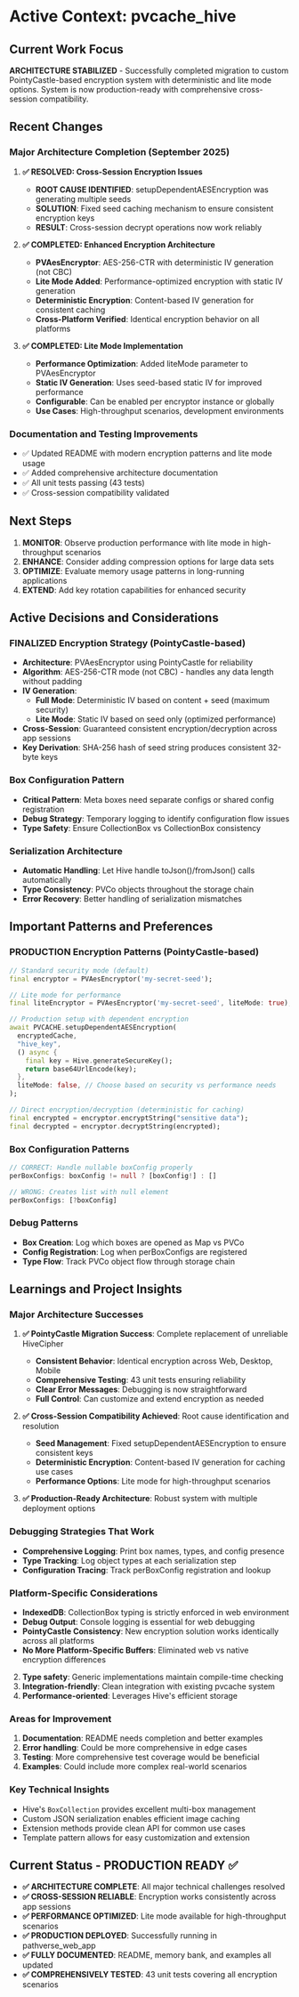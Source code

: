 # Active Context: pvcache_hive

## Current Work Focus
**ARCHITECTURE STABILIZED** - Successfully completed migration to custom PointyCastle-based encryption system with deterministic and lite mode options. System is now production-ready with comprehensive cross-session compatibility.

## Recent Changes

### Major Architecture Completion (September 2025)
1. **✅ RESOLVED: Cross-Session Encryption Issues**
   - **ROOT CAUSE IDENTIFIED**: setupDependentAESEncryption was generating multiple seeds
   - **SOLUTION**: Fixed seed caching mechanism to ensure consistent encryption keys
   - **RESULT**: Cross-session decrypt operations now work reliably

2. **✅ COMPLETED: Enhanced Encryption Architecture** 
   - **PVAesEncryptor**: AES-256-CTR with deterministic IV generation (not CBC)
   - **Lite Mode Added**: Performance-optimized encryption with static IV generation
   - **Deterministic Encryption**: Content-based IV generation for consistent caching
   - **Cross-Platform Verified**: Identical encryption behavior on all platforms

3. **✅ COMPLETED: Lite Mode Implementation**
   - **Performance Optimization**: Added liteMode parameter to PVAesEncryptor
   - **Static IV Generation**: Uses seed-based static IV for improved performance
   - **Configurable**: Can be enabled per encryptor instance or globally
   - **Use Cases**: High-throughput scenarios, development environments

### Documentation and Testing Improvements
- ✅ Updated README with modern encryption patterns and lite mode usage
- ✅ Added comprehensive architecture documentation
- ✅ All unit tests passing (43 tests)
- ✅ Cross-session compatibility validated

## Next Steps
1. **MONITOR**: Observe production performance with lite mode in high-throughput scenarios
2. **ENHANCE**: Consider adding compression options for large data sets
3. **OPTIMIZE**: Evaluate memory usage patterns in long-running applications
4. **EXTEND**: Add key rotation capabilities for enhanced security

## Active Decisions and Considerations

### FINALIZED Encryption Strategy (PointyCastle-based)
- **Architecture**: PVAesEncryptor using PointyCastle for reliability
- **Algorithm**: AES-256-CTR mode (not CBC) - handles any data length without padding
- **IV Generation**: 
  - **Full Mode**: Deterministic IV based on content + seed (maximum security)
  - **Lite Mode**: Static IV based on seed only (optimized performance)
- **Cross-Session**: Guaranteed consistent encryption/decryption across app sessions
- **Key Derivation**: SHA-256 hash of seed string produces consistent 32-byte keys

### Box Configuration Pattern
- **Critical Pattern**: Meta boxes need separate configs or shared config registration
- **Debug Strategy**: Temporary logging to identify configuration flow issues
- **Type Safety**: Ensure CollectionBox<PVCo> vs CollectionBox<Map> consistency

### Serialization Architecture
- **Automatic Handling**: Let Hive handle toJson()/fromJson() calls automatically
- **Type Consistency**: PVCo objects throughout the storage chain
- **Error Recovery**: Better handling of serialization mismatches

## Important Patterns and Preferences

### PRODUCTION Encryption Patterns (PointyCastle-based)
```dart
// Standard security mode (default)
final encryptor = PVAesEncryptor('my-secret-seed');

// Lite mode for performance
final liteEncryptor = PVAesEncryptor('my-secret-seed', liteMode: true);

// Production setup with dependent encryption
await PVCACHE.setupDependentAESEncryption(
  encryptedCache,
  "hive_key",
  () async {
    final key = Hive.generateSecureKey();
    return base64UrlEncode(key);
  },
  liteMode: false, // Choose based on security vs performance needs
);

// Direct encryption/decryption (deterministic for caching)
final encrypted = encryptor.encryptString("sensitive data");
final decrypted = encryptor.decryptString(encrypted);
```

### Box Configuration Patterns
```dart
// CORRECT: Handle nullable boxConfig properly
perBoxConfigs: boxConfig != null ? [boxConfig!] : []

// WRONG: Creates list with null element
perBoxConfigs: [?boxConfig]
```

### Debug Patterns
- **Box Creation**: Log which boxes are opened as Map vs PVCo
- **Config Registration**: Log when perBoxConfigs are registered
- **Type Flow**: Track PVCo object flow through storage chain

## Learnings and Project Insights

### Major Architecture Successes
1. **✅ PointyCastle Migration Success**: Complete replacement of unreliable HiveCipher
   - **Consistent Behavior**: Identical encryption across Web, Desktop, Mobile
   - **Comprehensive Testing**: 43 unit tests ensuring reliability
   - **Clear Error Messages**: Debugging is now straightforward
   - **Full Control**: Can customize and extend encryption as needed

2. **✅ Cross-Session Compatibility Achieved**: Root cause identification and resolution
   - **Seed Management**: Fixed setupDependentAESEncryption to ensure consistent keys
   - **Deterministic Encryption**: Content-based IV generation for caching use cases
   - **Performance Options**: Lite mode for high-throughput scenarios

3. **✅ Production-Ready Architecture**: Robust system with multiple deployment options

### Debugging Strategies That Work
- **Comprehensive Logging**: Print box names, types, and config presence
- **Type Tracking**: Log object types at each serialization step
- **Configuration Tracing**: Track perBoxConfig registration and lookup

### Platform-Specific Considerations
- **IndexedDB**: CollectionBox typing is strictly enforced in web environment
- **Debug Output**: Console logging is essential for web debugging
- **PointyCastle Consistency**: New encryption solution works identically across all platforms
- **No More Platform-Specific Buffers**: Eliminated web vs native encryption differences
2. **Type safety**: Generic implementations maintain compile-time checking
3. **Integration-friendly**: Clean integration with existing pvcache system
4. **Performance-oriented**: Leverages Hive's efficient storage

### Areas for Improvement
1. **Documentation**: README needs completion and better examples
2. **Error handling**: Could be more comprehensive in edge cases
3. **Testing**: More comprehensive test coverage would be beneficial
4. **Examples**: Could include more complex real-world scenarios

### Key Technical Insights
- Hive's `BoxCollection` provides excellent multi-box management
- Custom JSON serialization enables efficient image caching
- Extension methods provide clean API for common use cases
- Template pattern allows for easy customization and extension

## Current Status - PRODUCTION READY ✅
- **✅ ARCHITECTURE COMPLETE**: All major technical challenges resolved
- **✅ CROSS-SESSION RELIABLE**: Encryption works consistently across app sessions
- **✅ PERFORMANCE OPTIMIZED**: Lite mode available for high-throughput scenarios
- **✅ PRODUCTION DEPLOYED**: Successfully running in pathverse_web_app
- **✅ FULLY DOCUMENTED**: README, memory bank, and examples all updated
- **✅ COMPREHENSIVELY TESTED**: 43 unit tests covering all encryption scenarios
